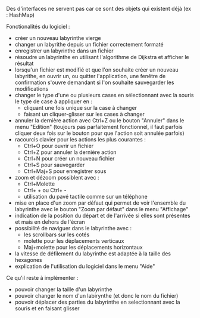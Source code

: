Des d'interfaces ne servent pas car ce sont des objets qui existent déjà (ex : HashMap)

Fonctionalités du logiciel :
- créer un nouveau labyrinthe vierge
- changer un labyrithe depuis un fichier correctement formaté
- enregistrer un labyrinthe dans un fichier
- résoudre un labyrinthe en utilisant l'algorithme de Dijkstra et afficher le résultat
- lorsqu'un fichier est modifié et que l'on souhaite créer un nouveau labyrithe, en ouvrir un, ou quitter l'application, une fenêtre de confirmation s'ouvre demandant si l'on souhaite sauvegarder les modifications
- changer le type d'une ou plusieurs cases en sélectionnant avec la souris le type de case à appliquer en :
  - cliquant une fois unique sur la case à changer
  - faisant un cliquer-glisser sur les cases à changer  
- annuler la dernière action avec Ctrl+Z ou le bouton "Annuler" dans le menu "Edition" (toujours pas parfaitement fonctionnel, il faut parfois cliquer deux fois sur le bouton pour que l'action soit annulée parfois)
- racourcis clavier pour les actions les plus courantes :
  - Ctrl+O pour ouvrir un fichier
  - Ctrl+Z pour annuler la dernière action
  - Ctrl+N pour créer un nouveau fichier
  - Ctrl+S pour sauvegarder
  - Ctrl+Maj+S pour enregistrer sous
- zoom et dézoom possiblent avec : 
  - Ctrl+Molette
  - Ctrl+ + ou Ctrl+ -
  - utilisation du pavé tactile comme sur un téléphone
- mise en place d'un zoom par défaut qui permet de voir l'ensemble du labyrinthe avec le bouton "Zoom par défaut" dans le menu "Affichage"
- indication de la position du départ et de l'arrivée si elles sont présentes et mais en dehors de l'écran
- possibilité de naviguer dans le labyrinthe avec :
  - les scrollbars sur les cotés
  - molette pour les déplacements verticaux 
  - Maj+molette pour les déplacements horizontaux
- la vitesse de défilement du labyrinthe est adaptée à la taille des hexagones
- explication de l'utilisation du logiciel dans le menu "Aide" 

Ce qu'il reste à implémenter :
- pouvoir changer la taille d'un labyrinthe
- pouvoir changer le nom d'un labirynthe (et donc le nom du fichier)
- pouvoir déplacer des parties du labyrinthe en selectionnant avec la souris et en faisant glisser
